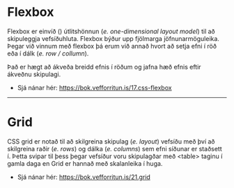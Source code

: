 # Flexbox

Flexbox er einvíð () útlitshönnun (_e. one-dimensional layout model_) til að skipuleggja vefsíðuhluta. Flexbox býður upp fjölmarga jöfnunarmöguleika. Þegar við vinnum með flexbox þá erum við annað hvort að setja efni í röð eða í dálk (_e. row / collumn_). 

Það er hægt að ákveða breidd efnis í röðum og jafna hæð efnis eftir ákveðnu skipulagi. 

* Sjá nánar hér: https://bok.vefforritun.is/17.css-flexbox

---

# Grid

CSS grid er notað til að skilgreina skipulag (_e. layout_) vefsíðu með því að skilgreina raðir (_e. rows_) og dálka (_e. columns_) sem efni síðunar er staðsett í. Þetta svipar til þess þegar vefsíður voru skipulagðar með &lt;table> taginu í gamla daga en Grid er hannað með skalanleika í huga.

* Sjá nánar hér: https://bok.vefforritun.is/21.grid